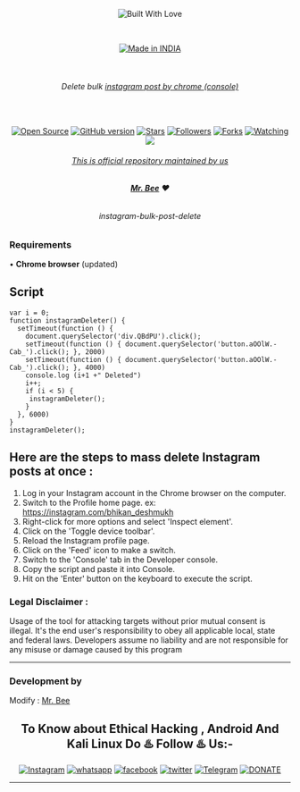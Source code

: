 <p align=center>
  <img title="Built With Love" src="https://forthebadge.com/images/badges/built-with-love.svg"></p>

  <br>

<p align=center>
  <a href="https://www.instagram.com/bhikan_deshmukh"><img title="Made in INDIA" src="https://img.shields.io/badge/MADE%20IN-INDIA-SCRIPT?colorA=%23ff8100&colorB=%23017e40&colorC=%23ff0000&style=for-the-badge"></a>
  </p>

  <br>

###### <p align="center"> Delete bulk <a href="https://www.instagram.com/bhikan_deshmukh">instagram post by chrome (console)

  <br>

<p align=center>
  <a href="https://www.instagram.com/bhikan_deshmukh"><img title="Open Source" src="https://img.shields.io/badge/Open%20Source-%E2%99%A5-red" ></a>
  <a href="https://www.instagram.com/bhikan_deshmukh"><img title="GitHub version" src="https://d25lcipzij17d.cloudfront.net/badge.svg?id=gh&type=6&v=1.0&x2=0" ></a>
  <a href="https://www.instagram.com/bhikan_deshmukh"><img title="Stars" src="https://img.shields.io/github/stars/bhikandeshmukh/instagram-bulk-post-delete?style=social" ></a>
  <a href="https://github.com/bhikandeshmukh/followers"><img title="Followers" src="https://img.shields.io/github/followers/bhikandeshmukh?color=blue&style=flat-square"></a>
  <a href="https://github.com/bhikandeshmukh/instagram-bulk-post-delete/network/members"><img title="Forks" src="https://img.shields.io/github/forks/bhikandeshmukh/instagram-bulk-post-delete?color=red&style=flat-square"></a>
  <a href="https://github.com/bhikandeshmukh/instagram-bulk-post-delete/watchers"><img title="Watching" src="https://img.shields.io/github/watchers/bhikandeshmukh/instagram-bulk-post-delete?label=Watchers&color=blue&style=flat-square"></a>
  <a href="#"><img src="https://badges.pufler.dev/visits/bhikandeshmukh/instagram-bulk-post-delete">
</p>

###### <p align="center">*This is official repository maintained by us*
###### <p align="center"> *[**Mr. Bee**](https://www.instagram.com/bhikan_deshmukh/) ❤️*

###### <p align="center"> instagram-bulk-post-delete

### Requirements
• **Chrome browser** (updated) <br>

## Script

```
var i = 0;
function instagramDeleter() {
  setTimeout(function () {
    document.querySelector('div.QBdPU').click();
    setTimeout(function () { document.querySelector('button.aOOlW.-Cab_').click(); }, 2000)
    setTimeout(function () { document.querySelector('button.aOOlW.-Cab_').click(); }, 4000)
    console.log (i+1 +" Deleted")
    i++;
    if (i < 5) {
     instagramDeleter();
    }
  }, 6000)
}
instagramDeleter();
```

## Here are the steps to mass delete Instagram posts at once :

1. Log in your Instagram account in the Chrome browser on the computer.
2. Switch to the Profile home page. ex: https://instagram.com/bhikan_deshmukh
3. Right-click for more options and select 'Inspect element'.
4. Click on the 'Toggle device toolbar'.
5. Reload the Instagram profile page.
6. Click on the 'Feed' icon to make a switch.
7. Switch to the 'Console' tab in the Developer console.
8. Copy the script and paste it into Console.
10. Hit on the 'Enter' button on the keyboard to execute the script.


### Legal Disclaimer :

Usage of the tool for attacking targets without prior mutual consent is illegal. It's the end user's responsibility to obey all applicable local, state and federal laws. Developers assume no liability and are not responsible for any misuse or damage caused by this program

-------------------------------------------------------------------------------------

### Development by

Modify : [Mr. Bee](https://www.instagram.com/bhikan_deshmukh/)

### <h2 align="center">To Know about Ethical Hacking , Android And Kali Linux Do ♨️ Follow ♨️ Us:-</h2>
<p align="center">
<a href="https://www.instagram.com/bhikan_deshmukh/"><img title="Instagram" src="https://img.shields.io/badge/instagram-%23E4405F.svg?&style=for-the-badge&logo=instagram&logoColor=white"></a>
<a href="https://wa.me/918600525401"><img title="whatsapp" src="https://img.shields.io/badge/WHATSAPP-%2325D366.svg?&style=for-the-badge&logo=whatsapp&logoColor=white"></a>
<a href="https://www.facebook.com/thebhikandeshmukh"><img title="facebook" src="https://img.shields.io/badge/facebook-%231877F2.svg?&style=for-the-badge&logo=facebook&logoColor=white"></a>
<a href="https://www.twitter.com/bhikan_deshmukh/"><img title="twitter" src="https://img.shields.io/badge/twitter-%231DA1F2.svg?&style=for-the-badge&logo=twitter&logoColor=white"></a>
<a href="https://t.me/dev_aladdin"><img title="Telegram" src="https://img.shields.io/badge/Telegram-blue?style=for-the-badge&logo=Telegram"></a>
<a href="https://rzp.io/l/mrbee"><img title="DONATE" src="https://img.shields.io/badge/DONATE-yellow?style=for-the-badge&logo=google-pay"></a>
</p>

-------------------------------------------------------------------------------------
